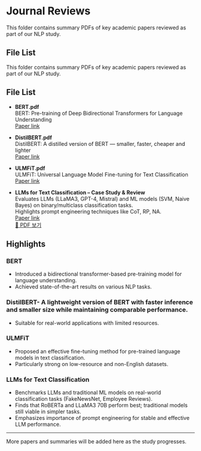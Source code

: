 # Journal Reviews

This folder contains summary PDFs of key academic papers reviewed as part of our NLP study.

## File List
This folder contains summary PDFs of key academic papers reviewed as part of our NLP study.

## File List

- **BERT.pdf**  
  BERT: Pre-training of Deep Bidirectional Transformers for Language Understanding  
  [Paper link](https://arxiv.org/abs/1810.04805)

- **DistilBERT.pdf**  
  DistilBERT: A distilled version of BERT — smaller, faster, cheaper and lighter  
  [Paper link](https://arxiv.org/pdf/1910.01108)

- **ULMFiT.pdf**  
  ULMFiT: Universal Language Model Fine-tuning for Text Classification  
  [Paper link](https://arxiv.org/abs/1801.06146)

- **LLMs for Text Classification – Case Study & Review**  
  Evaluates LLMs (LLaMA3, GPT-4, Mistral) and ML models (SVM, Naive Bayes) on binary/multiclass classification tasks.  
  Highlights prompt engineering techniques like CoT, RP, NA.  
  [Paper link](https://arxiv.org/pdf/2501.08457v1)  
  [📄 PDF 보기](LARGE%20LANGUAGE%20MODELS%20FOR%20TEXT%20CLASSIFICATION-%20CASE%20STUDY%20AND%20COMPREHENSIVE%20REVIEW.pdf)

## Highlights

### BERT
- Introduced a bidirectional transformer-based pre-training model for language understanding.
- Achieved state-of-the-art results on various NLP tasks.

### DistilBERT- A lightweight version of BERT with faster inference and smaller size while maintaining comparable performance.
- Suitable for real-world applications with limited resources.

### ULMFiT
- Proposed an effective fine-tuning method for pre-trained language models in text classification.
- Particularly strong on low-resource and non-English datasets.

### LLMs for Text Classification
- Benchmarks LLMs and traditional ML models on real-world classification tasks (FakeNewsNet, Employee Reviews).
- Finds that RoBERTa and LLaMA3 70B perform best; traditional models still viable in simpler tasks.
- Emphasizes importance of prompt engineering for stable and effective LLM performance.


---

More papers and summaries will be added here as the study progresses.

